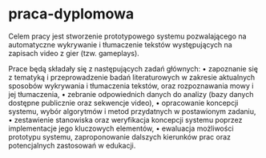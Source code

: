 # praca-dyplomowa

Celem pracy jest stworzenie prototypowego systemu pozwalającego na automatyczne wykrywanie i tłumaczenie tekstów występujących na zapisach video z gier (tzw. gameplays).

Prace będą składały się z następujących zadań głównych:
• zapoznanie się z tematyką i przeprowadzenie badań literaturowych w zakresie aktualnych sposobów wykrywania i tłumaczenia tekstów, oraz rozpoznawania mowy i jej tłumaczenia,
• zebranie odpowiednich danych do analizy (bazy danych dostępne publicznie oraz sekwencje video),
• opracowanie koncepcji systemu, wybór algorytmów i metod przydatnych w postawionym zadaniu,
• zestawienie stanowiska oraz weryfikacja koncepcji systemu poprzez implementacje jego kluczowych elementów,
• ewaluacja możliwości prototypu systemu, zaproponowanie dalszych kierunków prac oraz potencjalnych zastosowań w edukacji.
